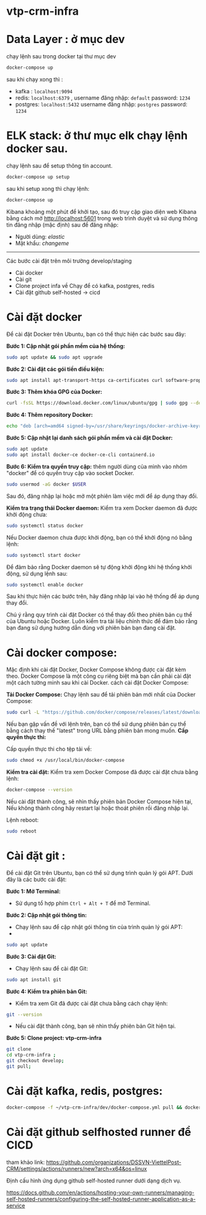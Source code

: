 # vtp-crm-infra

# Data Layer : ở mục dev

chạy lệnh sau trong docker tại thư mục dev

```sh
docker-compose up
```

sau khi chạy xong thì :
- kafka : `localhost:9094`
- redis: `localhost:6379` , username đăng nhập: `default` password: `1234`
- postgres: `localhost:5432` username đăng nhập: `postgres` password: `1234`



# ELK stack: ở thư mục elk chạy lệnh docker sau.

chạy lệnh sau để setup thông tin account.

```sh
docker-compose up setup
```
sau khi setup xong thì chạy lệnh: 
```sh
docker-compose up
```

Kibana khoảng một phút để khởi tạo, sau đó truy cập giao diện web Kibana bằng cách mở <http://localhost:5601> trong web
trình duyệt và sử dụng thông tin đăng nhập (mặc định) sau để đăng nhập:

* Người dùng: *elastic*
* Mật khẩu: *changeme*

---
Các bước cài đặt trên môi trường develop/staging 

- Cài docker 
- Cài git  
- Clone project infa về Chạy để có kafka, postgres, redis 
- Cài đặt github self-hosted -> cicd 

# Cài đặt docker  

Để cài đặt Docker trên Ubuntu, bạn có thể thực hiện các bước sau đây: 

**Bước 1: Cập nhật gói phần mềm của hệ thống:** 
```bash 
sudo apt update && sudo apt upgrade
``` 

**Bước 2: Cài đặt các gói tiền điều kiện:** 
```bash 
sudo apt install apt-transport-https ca-certificates curl software-properties-common 
``` 

**Bước 3: Thêm khóa GPG của Docker:** 
```bash 
curl -fsSL https://download.docker.com/linux/ubuntu/gpg | sudo gpg --dearmor -o /usr/share/keyrings/docker-archive-keyring.gpg 
```

**Bước 4: Thêm repository Docker:** 
```bash 
echo "deb [arch=amd64 signed-by=/usr/share/keyrings/docker-archive-keyring.gpg] https://download.docker.com/linux/ubuntu $(lsb_release -cs) stable" | sudo tee /etc/apt/sources.list.d/docker.list > /dev/null 
``` 

**Bước 5: Cập nhật lại danh sách gói phần mềm và cài đặt Docker:** 
```bash 
sudo apt update 
sudo apt install docker-ce docker-ce-cli containerd.io 
```

 **Bước 6: Kiểm tra quyền truy cập:** 
thêm người dùng của mình vào nhóm "docker" để có quyền truy cập vào socket Docker.  
```bash 
sudo usermod -aG docker $USER 
``` 
Sau đó, đăng nhập lại hoặc mở một phiên làm việc mới để áp dụng thay đổi. 

**Kiểm tra trạng thái Docker daemon:** 
Kiểm tra xem Docker daemon đã được khởi động chưa: 
```bash 
sudo systemctl status docker 
```

Nếu Docker daemon chưa được khởi động, bạn có thể khởi động nó bằng lệnh: 
```bash 
sudo systemctl start docker 
```

Để đảm bảo rằng Docker daemon sẽ tự động khởi động khi hệ thống khởi động, sử dụng lệnh sau: 
```bash 
sudo systemctl enable docker 
``` 

Sau khi thực hiện các bước trên, hãy đăng nhập lại vào hệ thống để áp dụng thay đổi. 

Chú ý rằng quy trình cài đặt Docker có thể thay đổi theo phiên bản cụ thể của Ubuntu hoặc Docker. Luôn kiểm tra tài liệu chính thức để đảm bảo rằng bạn đang sử dụng hướng dẫn đúng với phiên bản bạn đang cài đặt. 

# Cài docker compose: 
Mặc định khi cài đặt Docker, Docker Compose không được cài đặt kèm theo. Docker Compose là một công cụ riêng biệt mà bạn cần phải cài đặt một cách tường minh sau khi cài Docker. 
cách cài đặt Docker Compose: 

**Tải Docker Compose:** 
Chạy lệnh sau để tải phiên bản mới nhất của Docker Compose: 
```bash 
sudo curl -L "https://github.com/docker/compose/releases/latest/download/docker-compose-$(uname -s)-$(uname -m)" -o /usr/local/bin/docker-compose 
 ``` 

Nếu bạn gặp vấn đề với lệnh trên, bạn có thể sử dụng phiên bản cụ thể bằng cách thay thế "latest" trong URL bằng phiên bản mong muốn. 
**Cấp quyền thực thi:** 

Cấp quyền thực thi cho tệp tải về: 

```bash 
sudo chmod +x /usr/local/bin/docker-compose 
```

**Kiểm tra cài đặt:** 
Kiểm tra xem Docker Compose đã được cài đặt chưa bằng lệnh: 

```bash 
docker-compose --version 
``` 

Nếu cài đặt thành công, sẽ nhìn thấy phiên bản Docker Compose hiện tại, 
Nếu không thành công hãy restart lại hoặc thoát phiên rồi đăng nhập lại. 

Lệnh reboot:  

```bash  
sudo reboot 
``` 

# Cài đặt git :  

Để cài đặt Git trên Ubuntu, bạn có thể sử dụng trình quản lý gói APT. Dưới đây là các bước cài đặt: 

**Bước 1: Mở Terminal:** 

- Sử dụng tổ hợp phím `Ctrl + Alt + T` để mở Terminal. 

**Bước 2: Cập nhật gói thông tin:** 
- Chạy lệnh sau để cập nhật gói thông tin của trình quản lý gói APT:
- 
```bash 
sudo apt update 
``` 

**Bước 3: Cài đặt Git:** 
- Chạy lệnh sau để cài đặt Git: 

```bash 
sudo apt install git 
``` 

**Bước 4: Kiểm tra phiên bản Git:** 
- Kiểm tra xem Git đã được cài đặt chưa bằng cách chạy lệnh: 

```bash 
git --version 
``` 

- Nếu cài đặt thành công, bạn sẽ nhìn thấy phiên bản Git hiện tại. 

**Bước 5: Clone project: vtp-crm-infra** 

```bash
git clone  
cd vtp-crm-infra ; 
git checkout develop;
git pull;
```

# Cài đặt kafka, redis, postgres: 

```bash
docker-compose -f ~/vtp-crm-infra/dev/docker-compose.yml pull && docker-compose -f ~/vtp-crm-infra/dev/docker-compose.yml up -d 
```

# Cài đặt github selfhosted runner để CICD

tham khảo link: https://github.com/organizations/DSSVN-ViettelPost-CRM/settings/actions/runners/new?arch=x64&os=linux

Định cấu hình ứng dụng github self-hosted runner dưới dạng dịch vụ. 

https://docs.github.com/en/actions/hosting-your-own-runners/managing-self-hosted-runners/configuring-the-self-hosted-runner-application-as-a-service 

 

 
